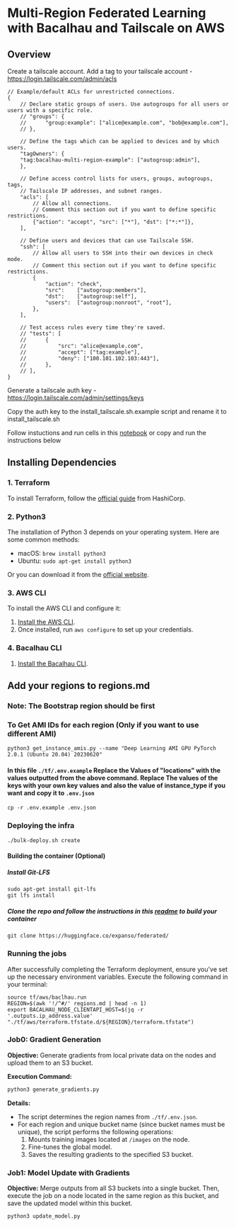 # Multi-Region Federated Learning with Bacalhau and Tailscale on AWS

## Overview

Create a tailscale account.
Add a tag to your tailscale account - https://login.tailscale.com/admin/acls

```jsonc
// Example/default ACLs for unrestricted connections.
{
	// Declare static groups of users. Use autogroups for all users or users with a specific role.
	// "groups": {
	//  	"group:example": ["alice@example.com", "bob@example.com"],
	// },

	// Define the tags which can be applied to devices and by which users.
	"tagOwners": {
    "tag:bacalhau-multi-region-example": ["autogroup:admin"],
	},

	// Define access control lists for users, groups, autogroups, tags,
	// Tailscale IP addresses, and subnet ranges.
	"acls": [
		// Allow all connections.
		// Comment this section out if you want to define specific restrictions.
		{"action": "accept", "src": ["*"], "dst": ["*:*"]},
	],

	// Define users and devices that can use Tailscale SSH.
	"ssh": [
		// Allow all users to SSH into their own devices in check mode.
		// Comment this section out if you want to define specific restrictions.
		{
			"action": "check",
			"src":    ["autogroup:members"],
			"dst":    ["autogroup:self"],
			"users":  ["autogroup:nonroot", "root"],
		},
	],

	// Test access rules every time they're saved.
	// "tests": [
	//  	{
	//  		"src": "alice@example.com",
	//  		"accept": ["tag:example"],
	//  		"deny": ["100.101.102.103:443"],
	//  	},
	// ],
}
```
Generate a tailscale auth key - https://login.tailscale.com/admin/settings/keys

Copy the auth key to the install_tailscale.sh.example script and rename it to install_tailscale.sh

Follow instuctions and run cells in this [notebook](./run.ipynb) or copy and run the instructions below

## Installing Dependencies

### 1. Terraform

To install Terraform, follow the [official guide](https://learn.hashicorp.com/tutorials/terraform/install-cli) from HashiCorp.

### 2. Python3

The installation of Python 3 depends on your operating system. Here are some common methods:

- macOS: `brew install python3`
- Ubuntu: `sudo apt-get install python3`

Or you can download it from the [official website](https://www.python.org/downloads/).

### 3. AWS CLI

To install the AWS CLI and configure it:

1. [Install the AWS CLI](https://docs.aws.amazon.com/cli/latest/userguide/install-cliv2.html).
2. Once installed, run `aws configure` to set up your credentials.

### 4. Bacalhau CLI

1. [Install the Bacalhau CLI](https://docs.bacalhau.org/getting-started/installation).

## Add your regions to regions.md
### Note: The Bootstrap region should be first

### To Get AMI IDs for each region (Only if you want to use different AMI)
```
python3 get_instance_amis.py --name "Deep Learning AMI GPU PyTorch 2.0.1 (Ubuntu 20.04) 20230620"
```
#### In this file `./tf/.env.example` Replace the Values of "locations" with the values outputted from the above command. Replace The values of the keys with your own key values and also the value of instance_type if you want and copy it to `.env.json`
```
cp -r .env.example .env.json
```
### Deploying the infra
```
./bulk-deploy.sh create
```
#### Building the container (Optional)

##### Install Git-LFS
```
sudo apt-get install git-lfs
git lfs install
```

##### Clone the repo and follow the instructions in this [readme](https://huggingface.co/VedantPadwal/federated/blob/main/README) to build your container
```
git clone https://huggingface.co/expanso/federated/
```

### Running the jobs

After successfully completing the Terraform deployment, ensure you've set up the necessary environment variables. Execute the following command in your terminal:

```
source tf/aws/baclhau.run
REGION=$(awk '!/^#/' regions.md | head -n 1)
export BACALHAU_NODE_CLIENTAPI_HOST=$(jq -r '.outputs.ip_address.value' "./tf/aws/terraform.tfstate.d/${REGION}/terraform.tfstate")
```

### Job0: Gradient Generation

**Objective:** Generate gradients from local private data on the nodes and upload them to an S3 bucket.

**Execution Command:**

```bash
python3 generate_gradients.py
```

**Details:** 
- The script determines the region names from `./tf/.env.json`.
- For each region and unique bucket name (since bucket names must be unique), the script performs the following operations:
  1. Mounts training images located at `/images` on the node.
  2. Fine-tunes the global model.
  3. Saves the resulting gradients to the specified S3 bucket.

### Job1: Model Update with Gradients

**Objective:** Merge outputs from all S3 buckets into a single bucket. Then, execute the job on a node located in the same region as this bucket, and save the updated model within this bucket.

```bash
python3 update_model.py
```
